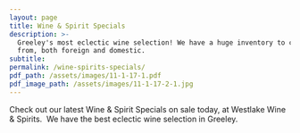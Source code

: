 ```yaml
---
layout: page
title: Wine & Spirit Specials
description: >-
  Greeley's most eclectic wine selection! We have a huge inventory to choose
  from, both foreign and domestic.
subtitle:
permalink: /wine-spirits-specials/
pdf_path: /assets/images/11-1-17-1.pdf
pdf_image_path: /assets/images/11-1-17-2-1.jpg
---
```



Check out our latest Wine & Spirit Specials on sale today, at Westlake Wine & Spirits.  We have the best eclectic wine selection in Greeley.